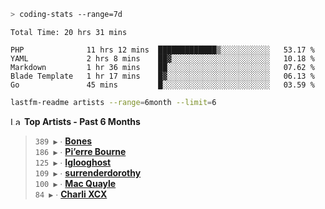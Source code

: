 ```zsh
> coding-stats --range=7d
```

<!--START_SECTION:waka-->

```text
Total Time: 20 hrs 31 mins

PHP              11 hrs 12 mins  █████████████▒░░░░░░░░░░░   53.17 %
YAML             2 hrs 8 mins    ██▓░░░░░░░░░░░░░░░░░░░░░░   10.18 %
Markdown         1 hr 36 mins    ██░░░░░░░░░░░░░░░░░░░░░░░   07.62 %
Blade Template   1 hr 17 mins    █▓░░░░░░░░░░░░░░░░░░░░░░░   06.13 %
Go               45 mins         █░░░░░░░░░░░░░░░░░░░░░░░░   03.59 %
```

<!--END_SECTION:waka-->

```zsh
lastfm-readme artists --range=6month --limit=6
```

<!--START_LASTFM_ARTISTS:{"period": "6month", "rows": 6}-->
<a href="https://last.fm" target="_blank"><img src="https://user-images.githubusercontent.com/17434202/215290617-e793598d-d7c9-428f-9975-156db1ba89cc.svg" alt="Last.fm Logo" width="18" height="13"/></a> **Top Artists - Past 6 Months**

> `389 ▶️` ∙ **[Bones](https://www.last.fm/music/Bones)**<br/>
> `186 ▶️` ∙ **[Pi’erre Bourne](https://www.last.fm/music/Pi%E2%80%99erre+Bourne)**<br/>
> `125 ▶️` ∙ **[Iglooghost](https://www.last.fm/music/Iglooghost)**<br/>
> `109 ▶️` ∙ **[surrenderdorothy](https://www.last.fm/music/surrenderdorothy)**<br/>
> `100 ▶️` ∙ **[Mac Quayle](https://www.last.fm/music/Mac+Quayle)**<br/>
> `84 ▶️` ∙ **[Charli XCX](https://www.last.fm/music/Charli+XCX)**<br/>
<!--END_LASTFM_ARTISTS-->
